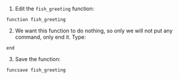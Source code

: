 1. Edit the ```fish_greeting``` function:

```
function fish_greeting
```

2. We want this function to do nothing, so only we will not put any command, only end it. Type:

```
end
```

3. Save the function:

```
funcsave fish_greeting
```